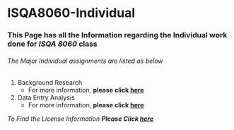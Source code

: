 # ISQA8060-Individual

### This Page has all the Information regarding the Individual work done for _**ISQA 8060**_ class
###### The Major Individual assignments are listed as below

 1. Background Research 
     * For more information, **please click [here](www.google.com)** 
 2. Data Entry Analysis  
     * For more information, **please click [here](www.google.com)**

_To Find the License Information **Please Click [here](https://github.com/shashankpatibandla/ISQA8060-Individual/blob/master/LICENSE)**_
